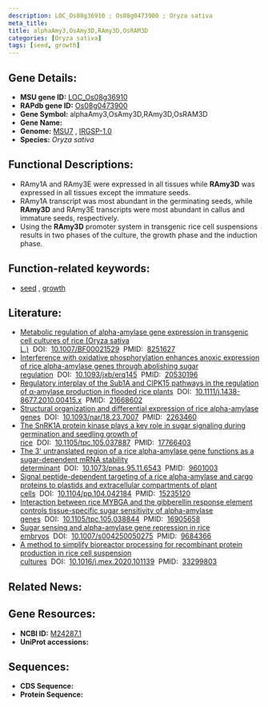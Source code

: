```yaml
---
description: LOC_Os08g36910 ; Os08g0473900 ; Oryza sativa
meta_title:
title: alphaAmy3,OsAmy3D,RAmy3D,OsRAM3D
categories: [Oryza sativa]
tags: [seed, growth]
---
```


## Gene Details:
- **MSU gene ID:** [LOC_Os08g36910](http://rice.uga.edu/cgi-bin/ORF_infopage.cgi?orf=LOC_Os08g36910)  
- **RAPdb gene ID:** [Os08g0473900](https://rapdb.dna.affrc.go.jp/locus/?name=Os08g0473900)  
- **Gene Symbol:** alphaAmy3,OsAmy3D,RAmy3D,OsRAM3D
- **Gene Name:**
- **Genome:**  [MSU7](http://rice.uga.edu/)&nbsp;,&nbsp;[IRGSP-1.0](https://rapdb.dna.affrc.go.jp/download/irgsp1.html)
- **Species:** *Oryza sativa*

## Functional Descriptions:
   - RAmy1A and RAmy3E were expressed in all tissues while **RAmy3D** was expressed in all tissues except the immature seeds.
   - RAmy1A transcript was most abundant in the germinating seeds, while **RAmy3D** and RAmy3E transcripts were most abundant in callus and immature seeds, respectively.
   - Using the **RAmy3D** promoter system in transgenic rice cell suspensions results in two phases of the culture, the growth phase and the induction phase.

## Function-related keywords:
   - [seed](/tags/seed/)&nbsp;,&nbsp;[growth](/tags/growth/)

## Literature:
   - [Metabolic regulation of alpha-amylase gene expression in transgenic cell cultures of rice (Oryza sativa L.)](https://www.doi.org/10.1007/BF00021529)&nbsp;&nbsp;DOI:&nbsp;&nbsp;[10.1007/BF00021529](https://www.doi.org/10.1007/BF00021529)&nbsp;&nbsp;PMID:&nbsp;&nbsp;[8251627](https://pubmed.ncbi.nlm.nih.gov/8251627/)
   - [Interference with oxidative phosphorylation enhances anoxic expression of rice alpha-amylase genes through abolishing sugar regulation](https://www.doi.org/10.1093/jxb/erq145)&nbsp;&nbsp;DOI:&nbsp;&nbsp;[10.1093/jxb/erq145](https://www.doi.org/10.1093/jxb/erq145)&nbsp;&nbsp;PMID:&nbsp;&nbsp;[20530196](https://pubmed.ncbi.nlm.nih.gov/20530196/)
   - [Regulatory interplay of the Sub1A and CIPK15 pathways in the regulation of α-amylase production in flooded rice plants](https://www.doi.org/10.1111/j.1438-8677.2010.00415.x)&nbsp;&nbsp;DOI:&nbsp;&nbsp;[10.1111/j.1438-8677.2010.00415.x](https://www.doi.org/10.1111/j.1438-8677.2010.00415.x)&nbsp;&nbsp;PMID:&nbsp;&nbsp;[21668602](https://pubmed.ncbi.nlm.nih.gov/21668602/)
   - [Structural organization and differential expression of rice alpha-amylase genes](https://www.doi.org/10.1093/nar/18.23.7007)&nbsp;&nbsp;DOI:&nbsp;&nbsp;[10.1093/nar/18.23.7007](https://www.doi.org/10.1093/nar/18.23.7007)&nbsp;&nbsp;PMID:&nbsp;&nbsp;[2263460](https://pubmed.ncbi.nlm.nih.gov/2263460/)
   - [The SnRK1A protein kinase plays a key role in sugar signaling during germination and seedling growth of rice](https://www.doi.org/10.1105/tpc.105.037887)&nbsp;&nbsp;DOI:&nbsp;&nbsp;[10.1105/tpc.105.037887](https://www.doi.org/10.1105/tpc.105.037887)&nbsp;&nbsp;PMID:&nbsp;&nbsp;[17766403](https://pubmed.ncbi.nlm.nih.gov/17766403/)
   - [The 3' untranslated region of a rice alpha-amylase gene functions as a sugar-dependent mRNA stability determinant](https://www.doi.org/10.1073/pnas.95.11.6543)&nbsp;&nbsp;DOI:&nbsp;&nbsp;[10.1073/pnas.95.11.6543](https://www.doi.org/10.1073/pnas.95.11.6543)&nbsp;&nbsp;PMID:&nbsp;&nbsp;[9601003](https://pubmed.ncbi.nlm.nih.gov/9601003/)
   - [Signal peptide-dependent targeting of a rice alpha-amylase and cargo proteins to plastids and extracellular compartments of plant cells](https://www.doi.org/10.1104/pp.104.042184)&nbsp;&nbsp;DOI:&nbsp;&nbsp;[10.1104/pp.104.042184](https://www.doi.org/10.1104/pp.104.042184)&nbsp;&nbsp;PMID:&nbsp;&nbsp;[15235120](https://pubmed.ncbi.nlm.nih.gov/15235120/)
   - [Interaction between rice MYBGA and the gibberellin response element controls tissue-specific sugar sensitivity of alpha-amylase genes](https://www.doi.org/10.1105/tpc.105.038844)&nbsp;&nbsp;DOI:&nbsp;&nbsp;[10.1105/tpc.105.038844](https://www.doi.org/10.1105/tpc.105.038844)&nbsp;&nbsp;PMID:&nbsp;&nbsp;[16905658](https://pubmed.ncbi.nlm.nih.gov/16905658/)
   - [Sugar sensing and alpha-amylase gene repression in rice embryos](https://www.doi.org/10.1007/s004250050275)&nbsp;&nbsp;DOI:&nbsp;&nbsp;[10.1007/s004250050275](https://www.doi.org/10.1007/s004250050275)&nbsp;&nbsp;PMID:&nbsp;&nbsp;[9684366](https://pubmed.ncbi.nlm.nih.gov/9684366/)
   - [A method to simplify bioreactor processing for recombinant protein production in rice cell suspension cultures](https://www.doi.org/10.1016/j.mex.2020.101139)&nbsp;&nbsp;DOI:&nbsp;&nbsp;[10.1016/j.mex.2020.101139](https://www.doi.org/10.1016/j.mex.2020.101139)&nbsp;&nbsp;PMID:&nbsp;&nbsp;[33299803](https://pubmed.ncbi.nlm.nih.gov/33299803/)

## Related News:

## Gene Resources:
- **NCBI ID:**  [M24287.1](http://www.ncbi.nlm.nih.gov/nuccore/M24287.1)
- **UniProt accessions:** [](https://www.uniprot.org/uniprotkb//entry)

## Sequences:
- **CDS Sequence:**
- **Protein Sequence:**
